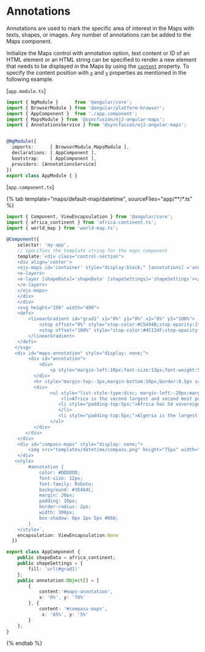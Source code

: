 # Annotations

Annotations are used to mark the specific area of interest in the Maps with texts, shapes, or images. Any number of annotations can be added to the Maps component.

Initialize the Maps control with annotation option, text content or ID of an HTML element or an HTML string can be specified to render a new element that needs to be displayed in the Maps by using the [`content`](../api/maps/annotationModel/#content) property. To specify the content position with [`x`](../api/maps/annotationModel/#x) and [`y`](../api/maps/annotationModel/#y) properties as mentioned in the following example.

[`app.module.ts`]

```typescript
import { NgModule }      from '@angular/core';
import { BrowserModule } from '@angular/platform-browser';
import { AppComponent }  from './app.component';
import { MapsModule } from '@syncfusion/ej2-angular-maps';
import { AnnotationsService } from '@syncfusion/ej2-angular-maps';


@NgModule({
  imports:      [ BrowserModule,MapsModule ],
  declarations: [ AppComponent ],
  bootstrap:    [ AppComponent ],
  providers: [AnnotationsService]
})
export class AppModule { }
```

[`app.component.ts`]

{% tab template="maps/default-map/datetime", sourceFiles="app/**/*.ts" %}

```typescript
import { Component, ViewEncapsulation } from '@angular/core';
import { africa_continent } from 'africa-continent.ts';
import { world_map } from 'world-map.ts';

@Component({
    selector: 'my-app',
    // specifies the template string for the maps component
    template:`<div class="control-section">
    <div align='center'>
    <ejs-maps id='container' style="display:block;" [annotations] ='annotation'>
    <e-layers>
    <e-layer [shapeData]='shapeData' [shapeSettings]='shapeSettings'></e-layer>
    </e-layers>
    </ejs-maps>
    </div>
    </div>
    <svg height="150" width="400">
    <defs>
        <linearGradient id="grad1" x1="0%" y1="0%" x2="0%" y2="100%">
            <stop offset="0%" style="stop-color:#C5494B;stop-opacity:1"></stop>
            <stop offset="100%" style="stop-color:#4C134F;stop-opacity:1"></stop>
        </linearGradient>
    </defs>
   </svg>
   <div id="maps-annotation" style="display: none;">
        <div id="annotation">
            <div>
                <p style="margin-left:10px;font-size:13px;font-weight:500">Facts about Africa</p>
          </div>
          <hr style="margin-top:-3px;margin-bottom:10px;border:0.5px solid #DDDDDD">
          <div>
                <ul style="list-style-type:disc; margin-left:-20px;margin-bottom:2px; font-weight:400">
                    <li>Africa is the second largest and second most populated continent in the world.</li>
                   <li style="padding-top:5px;">Africa has 54 sovereign states and 10 non-sovereign territories.
                   </li>
                   <li style="padding-top:5px;">Algeria is the largest country in Africa, where as Mayotte is the smallest.</li>
                </ul>
          </div>
       </div>
    </div>
    <div id="compass-maps" style="display: none;">
        <img src="templates/datetime/compass.png" height="75px" width="75px">
    </div>
   <style>
        #annotation {
            color: #DDDDDD;
            font-size: 12px;
            font-family: Roboto;
            background: #3E464C;
            margin: 20px;
            padding: 10px;
            border-radius: 2px;
            width: 300px;
            box-shadow: 0px 2px 5px #666;
        }
    </style>`,
    encapsulation: ViewEncapsulation.None
  })

export class AppComponent {
    public shapeData = africa_continent;
    public shapeSettings = {
        fill: 'url(#grad1)'
    };
    public annotation:Object[] = [
        {
            content:'#maps-annotation',
            x: '0%', y: '70%'
        }, {
            content: '#compass-maps',
             x: '85%', y: '5%'
        }
    ];
}
```

 {% endtab %}
